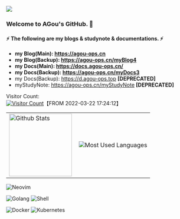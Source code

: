 ![](http://agou-images.oss-cn-qingdao.aliyuncs.com/BaseIMG/87847438-4eb0e980-c913-11ea-9916-180535186a13.png)

### Welcome to AGou's GitHub. 👋

#### ⚡ The following are my blogs & studynote & documentations. ⚡ 

- **my Blog(Main): https://agou-ops.cn**
- **my Blog(Backup): https://agou-ops.cn/myBlog4**
- **my Docs(Main): https://docs.agou-ops.cn/**
- **my Docs(Backup): https://agou-ops.cn/myDocs3**
- my Docs(Backup): https://d.agou-ops.top  **[DEPRECATED]**
- myStudyNote: https://agou-ops.cn/myStudyNote  **[DEPRECATED]**

<!--
**AGou-ops/AGou-ops** is a ✨ _special_ ✨ repository because its `README.md` (this file) appears on your GitHub profile.

Here are some ideas to get you started:

- 🔭 I’m currently working on ...
- 🌱 I’m currently learning ...
- 👯 I’m looking to collaborate on ...
- 🤔 I’m looking for help with ...
- 💬 Ask me about ...
- 📫 How to reach me: ...
- 😄 Pronouns: ...
- ⚡ Fun fact: ...
-->

Visitor Count:   
[![Visitor Count](https://profile-counter.glitch.me/AGou-ops/count.svg)](#)【FROM 2022-03-22 17:24:12】 

<table><tr>
<td><img height="170" align="left" src="https://github-readme-stats-agou-ops.vercel.app/api?username=AGou-ops&show_icons=true&bg_color=000000&title_color=00FF00&icon_color=FFFF00&text_color=00FF00&hide_border=true" alt="Github Stats" /></td>
<td><img src="https://github-readme-stats-agou-ops.vercel.app/api/top-langs/?username=AGou-ops&layout=compact&show_icons=true&bg_color=000000&border_color=302d41&title_color=00FF00&text_color=00FF00&icon_color=c9cbff&langs_count=6" alt="Most Used Languages" /></td>
</tr></table>

![Neovim](https://img.shields.io/badge/NeoVim-%2357A143.svg?&style=for-the-badge&logo=neovim&logoColor=white)

![Golang](https://img.shields.io/badge/Go-00ADD8?style=for-the-badge&logo=go&logoColor=white)
![Shell](https://img.shields.io/badge/Shell_Script-121011?style=for-the-badge&logo=gnu-bash&logoColor=white)

![Docker](https://img.shields.io/badge/docker-%230db7ed.svg?style=for-the-badge&logo=docker&logoColor=white)
![Kubernetes](https://img.shields.io/badge/kubernetes-%23326ce5.svg?style=for-the-badge&logo=kubernetes&logoColor=white)



